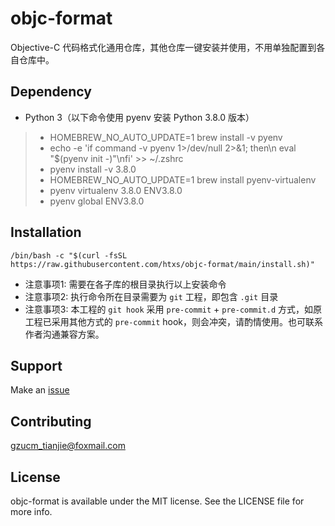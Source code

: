 # objc-format

Objective-C 代码格式化通用仓库，其他仓库一键安装并使用，不用单独配置到各自仓库中。

## Dependency

* Python 3（以下命令使用 pyenv 安装 Python 3.8.0 版本）
> * HOMEBREW_NO_AUTO_UPDATE=1 brew install -v pyenv
> * echo -e 'if command -v pyenv 1>/dev/null 2>&1; then\n  eval "$(pyenv init -)"\nfi' >> ~/.zshrc
> * pyenv install -v 3.8.0
> * HOMEBREW_NO_AUTO_UPDATE=1 brew install pyenv-virtualenv
> * pyenv virtualenv 3.8.0 ENV3.8.0
> * pyenv global ENV3.8.0

## Installation

```shell
/bin/bash -c "$(curl -fsSL https://raw.githubusercontent.com/htxs/objc-format/main/install.sh)"
```

* 注意事项1: 需要在各子库的根目录执行以上安装命令
* 注意事项2: 执行命令所在目录需要为 `git` 工程，即包含 `.git` 目录
* 注意事项3: 本工程的 `git hook` 采用 `pre-commit` + `pre-commit.d` 方式，如原工程已采用其他方式的 `pre-commit` hook，则会冲突，请酌情使用。也可联系作者沟通兼容方案。

## Support

Make an [issue](https://github.com/htxs/objc-format/issues/new)

## Contributing

gzucm_tianjie@foxmail.com

## License

objc-format is available under the MIT license. See the LICENSE file for more info.
